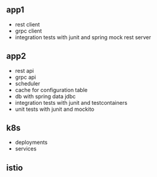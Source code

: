 ## app1
- rest client
- grpc client
- integration tests with junit and spring mock rest server

## app2
- rest api
- grpc api
- scheduler
- cache for configuration table
- db with spring data jdbc
- integration tests with junit and testcontainers
- unit tests with junit and mockito

## k8s
- deployments
- services

## istio
